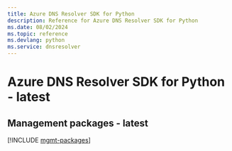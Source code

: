 ```yaml
---
title: Azure DNS Resolver SDK for Python
description: Reference for Azure DNS Resolver SDK for Python
ms.date: 08/02/2024
ms.topic: reference
ms.devlang: python
ms.service: dnsresolver
---
```

# Azure DNS Resolver SDK for Python - latest

## Management packages - latest
[!INCLUDE [mgmt-packages](dns-resolver-mgmt-index.md)]